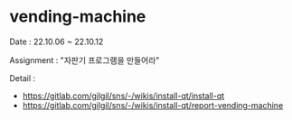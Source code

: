 # vending-machine

Date : 22.10.06 ~ 22.10.12

Assignment : "자판기 프로그램을 만들어라"

Detail :
- https://gitlab.com/gilgil/sns/-/wikis/install-qt/install-qt
- https://gitlab.com/gilgil/sns/-/wikis/install-qt/report-vending-machine

